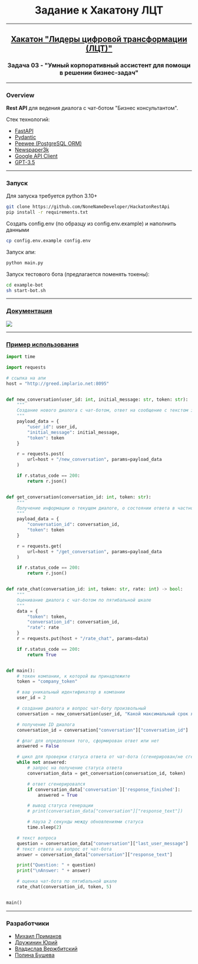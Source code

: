 <h1 align="center">Задание к Хакатону ЛЦТ</h1>

<hr>

<h2 align="center"><a href link="https://lk.leaders2023.innoagency.ru">Хакатон "Лидеры цифровой трансформации (ЛЦТ)"</a></h2>
<h3 align="center">Задача 03 - "Умный корпоративный ассистент для помощи в решении бизнес-задач"</h3>

<hr>

<h3>Overview</h3>

<b>Rest API</b> для ведения диалога с чат-ботом "Бизнес консультантом".

Стек технологий:
<ul>
    <li><a href="https://fastapi.tiangolo.com/">FastAPI</a></li>
    <li><a href="https://docs.pydantic.dev/latest/">Pydantic</a></li>
    <li><a href="https://docs.peewee-orm.com/en/latest/">Peewee (PostgreSQL ORM)</a></li>
    <li><a href="https://newspaper.readthedocs.io/en/latest/">Newspaper3k</a></li>
    <li><a href="https://github.com/googleapis/google-api-python-client/blob/main/docs/README.md">Google API Client</a></li>
    <li><a href="https://openai.com/">GPT-3.5</a></li>
</ul>

<hr>
<a name="run"><h3>Запуск</h3></a>

Для запуска требуется python 3.10+
```bash
git clone https://github.com/NoneNameDeveloper/HackatonRestApi
pip install -r requirements.txt
```
Создать config.env (по образцу из config.env.example) и наполнить данными
```bash
cp config.env.example config.env
```
Запуск апи:
```bash
python main.py
```

Запуск тестового бота (предлагается поменять токены):
```bash
cd example-bot
sh start-bot.sh
```
<hr>

<h3><a href="http://greed.implario.net:8095/docs">Документация</a></h3>
<img src="https://i.ibb.co/528W9qq/image.png"></img>


<hr>

<h3><a href="http://greed.implario.net:8095/docs/example">Пример использования</a></h3>

```python
import time

import requests

# ссылка на апи
host = "http://greed.implario.net:8095"


def new_conversation(user_id: int, initial_message: str, token: str):
    """
    Создание нового диалога с чат-ботом, ответ на сообщение с текстом initial_message
    """
    payload_data = {
        "user_id": user_id,
        "initial_message": initial_message,
        "token": token
    }

    r = requests.post(
        url=host + "/new_conversation", params=payload_data
    )

    if r.status_code == 200:
        return r.json()


def get_conversation(conversation_id: int, token: str):
    """
    Получение информации о текущем диалоге, о состоянии ответа в частности
    """
    payload_data = {
        "conversation_id": conversation_id,
        "token": token
    }

    r = requests.get(
        url=host + "/get_conversation", params=payload_data
    )

    if r.status_code == 200:
        return r.json()


def rate_chat(conversation_id: int, token: str, rate: int) -> bool:
    """
    Оценивание диалога с чат-ботом по пятибальной шкале
    """
    data = {
        "token": token,
        "conversation_id": conversation_id,
        "rate": rate
    }
    r = requests.put(host + "/rate_chat", params=data)

    if r.status_code == 200:
        return True


def main():
    # токен компании, к которой вы принадлежите
    token = "company_token"

    # ваш уникальный идентификатор в компании
    user_id = 2

    # создание диалога и вопрос чат-боту произвольный
    conversation = new_conversation(user_id, "Какой максимальный срок лишения свободы в РФ?", token)

    # получение ID диалога
    conversation_id = conversation["conversation"]["conversation_id"]

    # флаг для определения того, сформирован ответ или нет
    answered = False

    # цикл для проверки статуса ответа от чат-бота (сгенерирован/не сгенерирован)
    while not answered:
        # запрос на получение статуса ответа
        conversation_data = get_conversation(conversation_id, token)

        # ответ сгенерировался
        if conversation_data['conversation']['response_finished']:
            answered = True

        # вывод статуса генерации
        # print(conversation_data["conversation"]["response_text"])

        # пауза 2 секунды между обновлениями статуса
        time.sleep(2)

    # текст вопроса
    question = conversation_data["conversation"]["last_user_message"]
    # текст ответа на вопрос от чат-бота
    answer = conversation_data["conversation"]["response_text"]

    print("Question: " + question)
    print("\nAnswer: " + answer)

    # оценка чат-бота по пятибальной шкале
    rate_chat(conversation_id, token, 5)


main()
```

<hr>

<h3>Разработчики</h3>
<ul>
    <li><a href="https://t.me/delfikpro">Михаил Примаков</a></li>
    <li><a href="https://t.me/PontiyCoder">Дружинин Юрий</a></li>
    <li><a href="https://t.me/wasodert">Владислав Вержбитский</a></li>
    <li><a href="https://t.me/Polina_Busheva">Полина Бушева</a></li>
</ul>